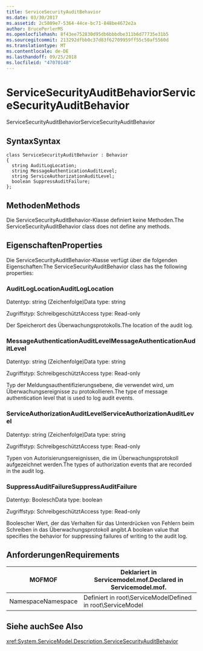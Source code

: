 ```yaml
---
title: ServiceSecurityAuditBehavior
ms.date: 03/30/2017
ms.assetid: 2c5809e7-5364-44ce-bc71-848be4672e2a
author: BrucePerlerMS
ms.openlocfilehash: 8f43ee752830d95db6bbbdbe311b6d77735e31b5
ms.sourcegitcommit: 213292dfbb0c37d83f62709959ff55c50af5560d
ms.translationtype: MT
ms.contentlocale: de-DE
ms.lasthandoff: 09/25/2018
ms.locfileid: "47070148"
---
```

# <a name="servicesecurityauditbehavior"></a><span data-ttu-id="b5214-102">ServiceSecurityAuditBehavior</span><span class="sxs-lookup"><span data-stu-id="b5214-102">ServiceSecurityAuditBehavior</span></span>
<span data-ttu-id="b5214-103">ServiceSecurityAuditBehavior</span><span class="sxs-lookup"><span data-stu-id="b5214-103">ServiceSecurityAuditBehavior</span></span>  
  
## <a name="syntax"></a><span data-ttu-id="b5214-104">Syntax</span><span class="sxs-lookup"><span data-stu-id="b5214-104">Syntax</span></span>  
  
```  
class ServiceSecurityAuditBehavior : Behavior  
{  
  string AuditLogLocation;  
  string MessageAuthenticationAuditLevel;  
  string ServiceAuthorizationAuditLevel;  
  boolean SuppressAuditFailure;  
};  
```  
  
## <a name="methods"></a><span data-ttu-id="b5214-105">Methoden</span><span class="sxs-lookup"><span data-stu-id="b5214-105">Methods</span></span>  
 <span data-ttu-id="b5214-106">Die ServiceSecurityAuditBehavior-Klasse definiert keine Methoden.</span><span class="sxs-lookup"><span data-stu-id="b5214-106">The ServiceSecurityAuditBehavior class does not define any methods.</span></span>  
  
## <a name="properties"></a><span data-ttu-id="b5214-107">Eigenschaften</span><span class="sxs-lookup"><span data-stu-id="b5214-107">Properties</span></span>  
 <span data-ttu-id="b5214-108">Die ServiceSecurityAuditBehavior-Klasse verfügt über die folgenden Eigenschaften:</span><span class="sxs-lookup"><span data-stu-id="b5214-108">The ServiceSecurityAuditBehavior class has the following properties:</span></span>  
  
### <a name="auditloglocation"></a><span data-ttu-id="b5214-109">AuditLogLocation</span><span class="sxs-lookup"><span data-stu-id="b5214-109">AuditLogLocation</span></span>  
 <span data-ttu-id="b5214-110">Datentyp: string (Zeichenfolge)</span><span class="sxs-lookup"><span data-stu-id="b5214-110">Data type: string</span></span>  
  
 <span data-ttu-id="b5214-111">Zugriffstyp: Schreibgeschützt</span><span class="sxs-lookup"><span data-stu-id="b5214-111">Access type: Read-only</span></span>  
  
 <span data-ttu-id="b5214-112">Der Speicherort des Überwachungsprotokolls.</span><span class="sxs-lookup"><span data-stu-id="b5214-112">The location of the audit log.</span></span>  
  
### <a name="messageauthenticationauditlevel"></a><span data-ttu-id="b5214-113">MessageAuthenticationAuditLevel</span><span class="sxs-lookup"><span data-stu-id="b5214-113">MessageAuthenticationAuditLevel</span></span>  
 <span data-ttu-id="b5214-114">Datentyp: string (Zeichenfolge)</span><span class="sxs-lookup"><span data-stu-id="b5214-114">Data type: string</span></span>  
  
 <span data-ttu-id="b5214-115">Zugriffstyp: Schreibgeschützt</span><span class="sxs-lookup"><span data-stu-id="b5214-115">Access type: Read-only</span></span>  
  
 <span data-ttu-id="b5214-116">Typ der Meldungsauthentifizierungsebene, die verwendet wird, um Überwachungsereignisse zu protokollieren.</span><span class="sxs-lookup"><span data-stu-id="b5214-116">The type of message authentication level that is used to log audit events.</span></span>  
  
### <a name="serviceauthorizationauditlevel"></a><span data-ttu-id="b5214-117">ServiceAuthorizationAuditLevel</span><span class="sxs-lookup"><span data-stu-id="b5214-117">ServiceAuthorizationAuditLevel</span></span>  
 <span data-ttu-id="b5214-118">Datentyp: string (Zeichenfolge)</span><span class="sxs-lookup"><span data-stu-id="b5214-118">Data type: string</span></span>  
  
 <span data-ttu-id="b5214-119">Zugriffstyp: Schreibgeschützt</span><span class="sxs-lookup"><span data-stu-id="b5214-119">Access type: Read-only</span></span>  
  
 <span data-ttu-id="b5214-120">Typen von Autorisierungsereignissen, die im Überwachungsprotokoll aufgezeichnet werden.</span><span class="sxs-lookup"><span data-stu-id="b5214-120">The types of authorization events that are recorded in the audit log.</span></span>  
  
### <a name="suppressauditfailure"></a><span data-ttu-id="b5214-121">SuppressAuditFailure</span><span class="sxs-lookup"><span data-stu-id="b5214-121">SuppressAuditFailure</span></span>  
 <span data-ttu-id="b5214-122">Datentyp: Boolesch</span><span class="sxs-lookup"><span data-stu-id="b5214-122">Data type: boolean</span></span>  
  
 <span data-ttu-id="b5214-123">Zugriffstyp: Schreibgeschützt</span><span class="sxs-lookup"><span data-stu-id="b5214-123">Access type: Read-only</span></span>  
  
 <span data-ttu-id="b5214-124">Boolescher Wert, der das Verhalten für das Unterdrücken von Fehlern beim Schreiben in das Überwachungsprotokoll angibt.</span><span class="sxs-lookup"><span data-stu-id="b5214-124">A boolean value that specifies the behavior for suppressing failures of writing to the audit log.</span></span>  
  
## <a name="requirements"></a><span data-ttu-id="b5214-125">Anforderungen</span><span class="sxs-lookup"><span data-stu-id="b5214-125">Requirements</span></span>  
  
|<span data-ttu-id="b5214-126">MOF</span><span class="sxs-lookup"><span data-stu-id="b5214-126">MOF</span></span>|<span data-ttu-id="b5214-127">Deklariert in Servicemodel.mof.</span><span class="sxs-lookup"><span data-stu-id="b5214-127">Declared in Servicemodel.mof.</span></span>|  
|---------|-----------------------------------|  
|<span data-ttu-id="b5214-128">Namespace</span><span class="sxs-lookup"><span data-stu-id="b5214-128">Namespace</span></span>|<span data-ttu-id="b5214-129">Definiert in root\ServiceModel</span><span class="sxs-lookup"><span data-stu-id="b5214-129">Defined in root\ServiceModel</span></span>|  
  
## <a name="see-also"></a><span data-ttu-id="b5214-130">Siehe auch</span><span class="sxs-lookup"><span data-stu-id="b5214-130">See Also</span></span>  
 <xref:System.ServiceModel.Description.ServiceSecurityAuditBehavior>
